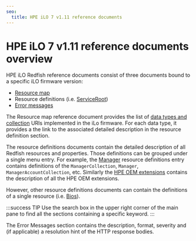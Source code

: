 ```yaml
---
seo:
  title: HPE iLO 7 v1.11 reference documents
---
```


# HPE iLO 7 v1.11 reference documents overview

HPE iLO Redfish reference documents consist of three documents bound to a specific iLO firmware version:

- [Resource map](/docs/redfishservices/ilos/ilo7/ilo7_111/ilo7_resmap111/)
- Resource definitions (i.e. [ServiceRoot](/docs/redfishservices/ilos/ilo7/ilo7_111/ilo7_serviceroot_resourcedefns111/))
- [Error messages](/docs/redfishservices/ilos/ilo7/ilo7_111/ilo7_msgregs111/)

The Resource map reference document provides the list of [data types and collection](/docs/concepts/datatypesandcollections/) URIs implemented in the iLo firmware. For each data type, it provides a the link to the associated detailed description in the resource definition section.

The resource definitions documents contain the detailed description of all Redfish resources and properties. Those definitions can be grouped under a single menu entry. For example, the [Manager](/docs/redfishservices/ilos/ilo7/ilo7_{{process.env.LATEST_ILO7_FW_VERSION}}/ilo7_manager_resourcedefns{{process.env.LATEST_ILO7_FW_VERSION}}/) resource definitions entry contains definitions of the `ManagerCollection`, `Manager`, `ManagerAccountCollection`, etc. Similarly the [HPE OEM extensions](/docs/redfishservices/ilos/ilo7/ilo7_{{process.env.LATEST_ILO6_FW_VERSION}}/ilo7_other_resourcedefns{{process.env.LATEST_ILO7_FW_VERSION}}/) contains the description of all the HPE OEM extensions.

However, other resource definitions documents can contain the definitions of a single resource (i.e. [Bios](/docs/redfishservices/ilos/ilo7/ilo7_{{process.env.LATEST_ILO7_FW_VERSION}}/ilo7_bios_resourcedefns{{process.env.LATEST_ILO7_FW_VERSION}}/)).

:::success TIP
Use the search box in the upper right corner of the main pane to find all the sections containing a specific keyword.
:::

The Error Messages section contains the description, format, severity and (if applicable) a resolution hint of the HTTP response bodies.
